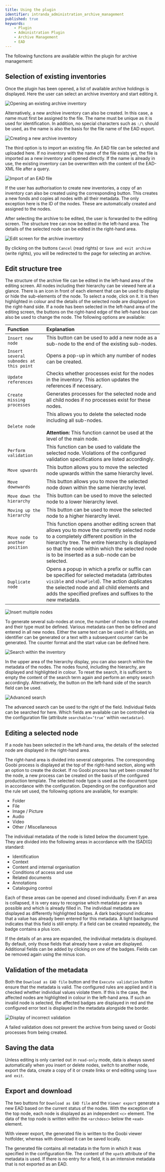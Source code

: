 ```yaml
---
title: Using the plugin
identifier: intranda_administration_archive_management
published: true
keywords:
    - Plugin
    - Administration Plugin
    - Archive Management
    - EAD
---
```


The following functions are available within the plugin for archive management:


## Selection of existing inventories
Once the plugin has been opened, a list of available archive holdings is displayed. Here the user can select an archive inventory and start editing it.

![Opening an existing archive inventory](screen05_en.png)

Alternatively, a new archive inventory can also be created. In this case, a name must first be assigned to the file. The name must be unique as it is used for identification. In addition, no special characters such as `:/\` should be used, as the name is also the basis for the file name of the EAD export.

![Creating a new archive inventory](screen04_en.png)

The third option is to import an existing file. An EAD file can be selected and uploaded here. If no inventory with the name of the file exists yet, the file is imported as a new inventory and opened directly. If the name is already in use, the existing inventory can be overwritten with the content of the EAD-XML file after a query.

![Import of an EAD file](screen08_en.png)

If the user has authorisation to create new inventories, a copy of an inventory can also be created using the corresponding button. This creates a new fonds and copies all nodes with all their metadata. The only exception here is the ID of the nodes. These are automatically created and assigned to the nodes. 

After selecting the archive to be edited, the user is forwarded to the editing screen. The structure tree can now be edited in the left-hand area. The details of the selected node can be edited in the right-hand area.

![Edit screen for the archive inventory](screen06_en.png)

By clicking on the buttons `Cancel` (read rights) or `Save and exit archive` (write rights), you will be redirected to the page for selecting an archive.


## Edit structure tree
The structure of the archive file can be edited in the left-hand area of the editing screen. All nodes including their hierarchy can be viewed here at a glance. There is an icon in front of each element that can be used to display or hide the sub-elements of the node. To select a node, click on it. It is then highlighted in colour and the details of the selected node are displayed on the right-hand side. If a node has been selected in the left-hand area of the editing screen, the buttons on the right-hand edge of the left-hand box can also be used to change the node. The following options are available:

| Function | Explanation |
| :--- | :--- |
| `Insert new node` | This button can be used to add a new node as a sub-node to the end of the existing sub-nodes. |
| `Insert several subnodes at this point` | Opens a pop-up in which any number of nodes can be created.|
| `Update references` | Checks whether processes exist for the nodes in the inventory. This action updates the references if necessary. |
| `Create missing processes` | Generates processes for the selected node and all child nodes if no processes exist for these nodes. |
| `Delete node` | This allows you to delete the selected node including all sub-nodes.  <br/><br/>**Attention:** This function cannot be used at the level of the main node. |
| `Perform validation` | This function can be used to validate the selected node. Violations of the configured validation specifications are listed accordingly. |
| `Move upwards` | This button allows you to move the selected node upwards within the same hierarchy level. |
| `Move downwards` | This button allows you to move the selected node down within the same hierarchy level. |
| `Move down the hierarchy` | This button can be used to move the selected node to a lower hierarchy level. |
| `Moving up the hierarchy` | This button can be used to move the selected node to a higher hierarchy level. |
| `Move node to another position` | This function opens another editing screen that allows you to move the currently selected node to a completely different position in the hierarchy tree. The entire hierarchy is displayed so that the node within which the selected node is to be inserted as a sub-node can be selected. |
| `Duplicate node` | Opens a popup in which a prefix or suffix can be specified for selected metadata (attributes `visible` and `showField`). The action duplicates the selected node and all child elements and adds the specified prefixes and suffixes to the new metadata.|

![Insert multiple nodes](screen11_en.png)

To generate several sub-nodes at once, the number of nodes to be created and their type must be defined. Various metadata can then be defined and entered in all new nodes. Either the same text can be used in all fields, an identifier can be generated or a text with a subsequent counter can be generated. The counter format and the start value can be defined here.
 
![Search within the inventory](screen07_en.png)

In the upper area of the hierarchy display, you can also search within the metadata of the nodes. The nodes found, including the hierarchy, are displayed and highlighted in colour. To reset the search, it is sufficient to empty the content of the search term again and perform an empty search accordingly. Alternatively, the button on the left-hand side of the search field can be used.

![Advanced search](screen10_en.png)

The advanced search can be used to the right of the field. Individual fields can be searched for here. Which fields are available can be controlled via the configuration file (attribute `searchable=‘true’` within `<metadata>`).


## Editing a selected node
If a node has been selected in the left-hand area, the details of the selected node are displayed in the right-hand area.

The right-hand area is divided into several categories. The corresponding Goobi process is displayed at the top of the right-hand section, along with an option to create the docket. If no Goobi process has yet been created for the node, a new process can be created on the basis of the configured production template. The selected node type is used as the document type in accordance with the configuration. Depending on the configuration and the rule set used, the following options are available, for example:

* Folder
* File
* Image / Picture
* Audio
* Video
* Other / Miscellaneous

The individual metadata of the node is listed below the document type. They are divided into the following areas in accordance with the ISAD(G) standard:

* Identification
* Context
* Content and internal organisation
* Conditions of access and use
* Related documents
* Annotations
* Cataloguing control

Each of these areas can be opened and closed individually. Even if an area is collapsed, it is very easy to recognise which metadata per area is possible and which is already filled in. The individual metadata are displayed as differently highlighted badges. A dark background indicates that a value has already been entered for this metadata. A light background indicates that this field is still empty. If a field can be created repeatedly, the badge contains a plus icon.

If the details of an area are expanded, the individual metadata is displayed. By default, only those fields that already have a value are displayed. Additional fields can be added by clicking on one of the badges. Fields can be removed again using the minus icon.


## Validation of the metadata
Both the `Download as EAD file` button and the `Execute validation` button ensure that the metadata is valid. The configured rules are applied and it is checked whether individual values violate them. If this is the case, the affected nodes are highlighted in colour in the left-hand area. If such an invalid node is selected, the affected badges are displayed in red and the configured error text is displayed in the metadata alongside the border.

![Display of incorrect validation](screen09_en.png)

A failed validation does not prevent the archive from being saved or Goobi processes from being created.


## Saving the data
Unless editing is only carried out in `read-only` mode, data is always saved automatically when you insert or delete nodes, switch to another node, export the data, create a copy of it or create links or end editing using `Save and exit`.


## Export and download
The two buttons for `Download as EAD file` and the `Viewer export` generate a new EAD based on the current status of the nodes. With the exception of the top node, each node is displayed as an independent `<c>` element. The data of the top node is written within the `<archdesc>` below the `<ead>` element. 

With viewer export, the generated file is written to the Goobi viewer hotfolder, whereas with download it can be saved locally. 

The generated file contains all metadata in the form in which it was specified in the configuration file. The content of the `xpath` attribute of the metadata is used. If there is no entry for a field, it is an intensive metadata that is not exported as an EAD.
